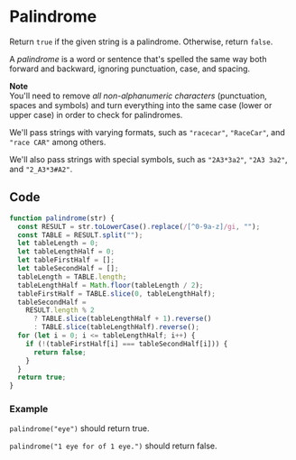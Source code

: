 # Palindrome

Return `true` if the given string is a palindrome. Otherwise, return `false`.

A *palindrome* is a word or sentence that's spelled the same way both forward and backward, ignoring punctuation, case, and spacing.

**Note**  
You'll need to remove *all non-alphanumeric characters* (punctuation, spaces and symbols) and turn everything into the same case (lower or upper case) in order to check for palindromes.

We'll pass strings with varying formats, such as `"racecar"`, `"RaceCar"`, and `"race CAR"` among others.

We'll also pass strings with special symbols, such as `"2A3*3a2"`, `"2A3 3a2"`, and `"2_A3*3#A2"`.

## Code

```js
function palindrome(str) {
  const RESULT = str.toLowerCase().replace(/[^0-9a-z]/gi, "");
  const TABLE = RESULT.split("");
  let tableLength = 0;
  let tableLengthHalf = 0;
  let tableFirstHalf = [];
  let tableSecondHalf = [];
  tableLength = TABLE.length;
  tableLengthHalf = Math.floor(tableLength / 2);
  tableFirstHalf = TABLE.slice(0, tableLengthHalf);
  tableSecondHalf =
    RESULT.length % 2
      ? TABLE.slice(tableLengthHalf + 1).reverse()
      : TABLE.slice(tableLengthHalf).reverse();
  for (let i = 0; i <= tableLengthHalf; i++) {
    if (!(tableFirstHalf[i] === tableSecondHalf[i])) {
      return false;
    }
  }
  return true;
}
```

### Example

`palindrome("eye")` should return true.

`palindrome("1 eye for of 1 eye.")` should return false.